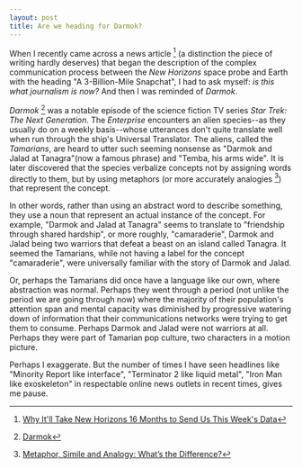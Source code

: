 ```yaml
---
layout: post
title: Are we heading for Darmok?
---
```


When I recently came across a news article [^1] (a distinction the piece of writing hardly deserves) that began the description of the complex communication process between the *New Horizons* space probe and Earth with the heading "A 3-Billion-Mile Snapchat", I had to ask myself: *is this what journalism is now?* And then I was reminded of *Darmok*.

*Darmok* [^2] was a notable episode of the science fiction TV series *Star Trek: The Next Generation*. The *Enterprise* encounters an alien species--as they usually do on a weekly basis--whose utterances don't quite translate well when run through the ship's Universal Translator. The aliens, called the *Tamarians*, are heard to utter such seeming nonsense as "Darmok and Jalad at Tanagra"(now a famous phrase) and "Temba, his arms wide". It is later discovered that the species verbalize concepts not by assigning words directly to them, but by using metaphors (or more accurately analogies [^3]) that represent the concept. 

<!--break-->

In other words, rather than using an abstract word to describe something, they use a noun that represent an actual instance of the concept. For example, "Darmok and Jalad at Tanagra" seems to translate to "friendship through shared hardship", or more roughly, "camaraderie", Darmok and Jalad being two warriors that defeat a beast on an island called Tanagra. It seemed the Tamarians, while not having a label for the concept "camaraderie", were universally familiar with the story of Darmok and Jalad.

Or, perhaps the Tamarians did once have a language like our own, where abstraction was normal. Perhaps they went through a period (not unlike the period we are going through now) where the majority of their population's attention span and mental capacity was diminished by progressive watering down of information that their communications networks were trying to get them to consume. Perhaps Darmok and Jalad were not warriors at all. Perhaps they were part of Tamarian pop culture, two characters in a motion picture.

Perhaps I exaggerate. But the number of times I have seen headlines like "Minority Report like interface", "Terminator 2 like liquid metal", "Iron Man like exoskeleton" in respectable online news outlets in recent times, gives me pause.

[^1]: [Why It'll Take New Horizons 16 Months to Send Us This Week's Data](http://gizmodo.com/why-itll-take-new-horizons-16-months-to-send-us-this-we-1717769317)
[^2]: [Darmok](https://en.wikipedia.org/wiki/Darmok)
[^3]: [Metaphor, Simile and Analogy: What’s the Difference?](http://www.copyblogger.com/metaphor-simile-and-analogy-what%E2%80%99s-the-difference/)
